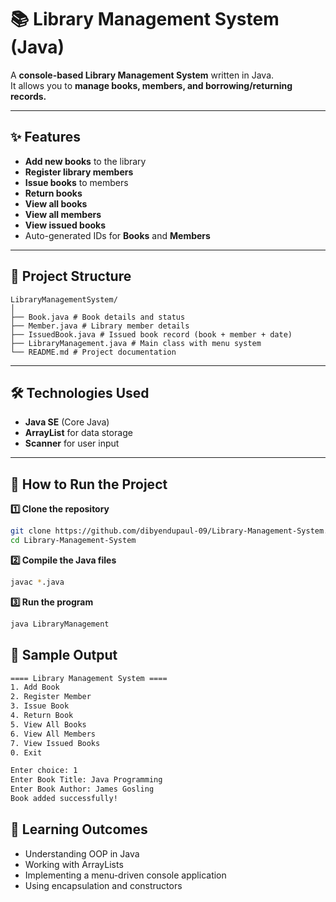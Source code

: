 # 📚 Library Management System (Java)

A **console-based Library Management System** written in Java.  
It allows you to **manage books, members, and borrowing/returning records.**

---

## ✨ Features
- **Add new books** to the library
- **Register library members**
- **Issue books** to members
- **Return books**
- **View all books**
- **View all members**
- **View issued books**
- Auto-generated IDs for **Books** and **Members**

---

## 📂 Project Structure
```
LibraryManagementSystem/
│
├── Book.java # Book details and status
├── Member.java # Library member details
├── IssuedBook.java # Issued book record (book + member + date)
├── LibraryManagement.java # Main class with menu system
└── README.md # Project documentation
```


---

## 🛠️ Technologies Used
- **Java SE** (Core Java)
- **ArrayList** for data storage
- **Scanner** for user input

---

## 🚀 How to Run the Project

**1️⃣ Clone the repository**
```bash
git clone https://github.com/dibyendupaul-09/Library-Management-System.git
cd Library-Management-System
```

**2️⃣ Compile the Java files**
```bash
javac *.java
```

**3️⃣ Run the program**
```bash
java LibraryManagement
```

## 📸 Sample Output
```bash
==== Library Management System ====
1. Add Book
2. Register Member
3. Issue Book
4. Return Book
5. View All Books
6. View All Members
7. View Issued Books
0. Exit

Enter choice: 1
Enter Book Title: Java Programming
Enter Book Author: James Gosling
Book added successfully!
```

## 🎯 Learning Outcomes

- Understanding OOP in Java
- Working with ArrayLists
- Implementing a menu-driven console application
- Using encapsulation and constructors
